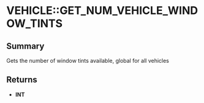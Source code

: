 # VEHICLE::GET_NUM_VEHICLE_WINDOW_TINTS

## Summary
Gets the number of window tints available, global for all vehicles

## Returns
* **INT**